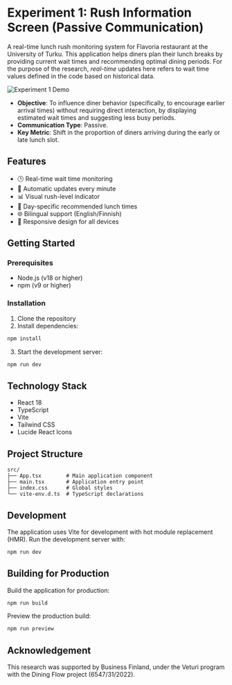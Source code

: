 # Experiment 1: Rush Information Screen (Passive Communication)

A real-time lunch rush monitoring system for Flavoria restaurant at the University of Turku. This application helps diners plan their lunch breaks by providing current wait times and recommending optimal dining periods. For the purpose of the research, *real-time* updates here refers to wait time values defined in the code based on historical data.

![Experiment 1 Demo](https://github.com/user-attachments/assets/fbb98e65-27c3-4202-abbe-4988236fa33f)

*   **Objective**: To influence diner behavior (specifically, to encourage earlier arrival times) without requiring direct interaction, by displaying estimated wait times and suggesting less busy periods.
*   **Communication Type**: Passive.
*   **Key Metric**: Shift in the proportion of diners arriving during the early or late lunch slot.

## Features

- 🕒 Real-time wait time monitoring
- 🔄 Automatic updates every minute
- 📊 Visual rush-level indicator
- 📅 Day-specific recommended lunch times
- 🌐 Bilingual support (English/Finnish)
- 📱 Responsive design for all devices

## Getting Started

### Prerequisites

- Node.js (v18 or higher)
- npm (v9 or higher)

### Installation

1. Clone the repository
2. Install dependencies:
```bash
npm install
```
3. Start the development server:
```bash
npm run dev
```

## Technology Stack

- React 18
- TypeScript
- Vite
- Tailwind CSS
- Lucide React Icons

## Project Structure

```
src/
├── App.tsx        # Main application component
├── main.tsx       # Application entry point
├── index.css      # Global styles
└── vite-env.d.ts  # TypeScript declarations
```

## Development

The application uses Vite for development with hot module replacement (HMR). Run the development server with:

```bash
npm run dev
```

## Building for Production

Build the application for production:

```bash
npm run build
```

Preview the production build:

```bash
npm run preview
```

## Acknowledgement

This research was supported by Business Finland, under the Veturi program with the Dining Flow project (6547/31/2022).
